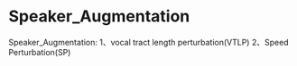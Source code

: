 # Speaker_Augmentation
Speaker_Augmentation:
  1、vocal tract length perturbation(VTLP)
  2、Speed Perturbation(SP)
